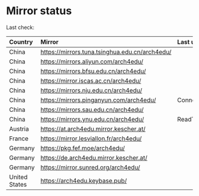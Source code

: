 <script src="./time.js"></script>
# Mirror status
Last check: <script type="text/javascript">localize(1673234465.2227418);</script>

|Country|Mirror|Last update|
|:------|:-----|:----------|
|China|https://mirrors.tuna.tsinghua.edu.cn/arch4edu/|<script type="text/javascript">localize(1673202666);</script>|
|China|https://mirrors.aliyun.com/arch4edu/|<script type="text/javascript">localize(1673202666);</script>|
|China|https://mirrors.bfsu.edu.cn/arch4edu/|<script type="text/javascript">localize(1673202666);</script>|
|China|https://mirror.iscas.ac.cn/arch4edu/|<script type="text/javascript">localize(1673202666);</script>|
|China|https://mirrors.nju.edu.cn/arch4edu/|<script type="text/javascript">localize(1673116340);</script>|
|China|https://mirrors.pinganyun.com/arch4edu/|ConnectTimeout|
|China|https://mirrors.sau.edu.cn/arch4edu/|<script type="text/javascript">localize(1671258899);</script>|
|China|https://mirrors.ynu.edu.cn/arch4edu/|ReadTimeout|
|Austria|https://at.arch4edu.mirror.kescher.at/|<script type="text/javascript">localize(1673202666);</script>|
|France|https://mirror.lesviallon.fr/arch4edu/|<script type="text/javascript">localize(1673202666);</script>|
|Germany|https://pkg.fef.moe/arch4edu/|<script type="text/javascript">localize(1673202666);</script>|
|Germany|https://de.arch4edu.mirror.kescher.at/|<script type="text/javascript">localize(1673202666);</script>|
|Germany|https://mirror.sunred.org/arch4edu/|<script type="text/javascript">localize(1673202666);</script>|
|United States|https://arch4edu.keybase.pub/|<script type="text/javascript">localize(1673159592);</script>|

<script src="./tablefilter/tablefilter.js"></script>
<script src="./table.js"></script>